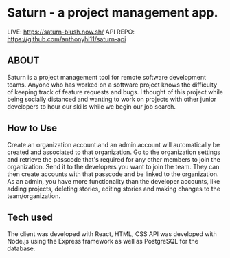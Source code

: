 # Saturn - a project management app.

LIVE: https://saturn-blush.now.sh/
API REPO: https://github.com/anthonyhi11/saturn-api

## ABOUT

Saturn is a project management tool for remote software development teams. Anyone who has worked on a software project knows the difficulty of keeping track of feature requests and bugs. I thought of this project while being socially distanced and wanting to work on projects with other junior developers to hour our skills while we begin our job search.

## How to Use

Create an organization account and an admin account will automatically be created and associated to that organization. Go to the organization settings and retrieve the passcode that's required for any other members to join the organization. Send it to the developers you want to join the team. They can then create accounts with that passcode and be linked to the organization. As an admin, you have more functionality than the developer accounts, like adding projects, deleting stories, editing stories and making changes to the team/organization.

## Tech used

The client was developed with React, HTML, CSS
API was developed with Node.js using the Express framework as well as PostgreSQL for the database.
